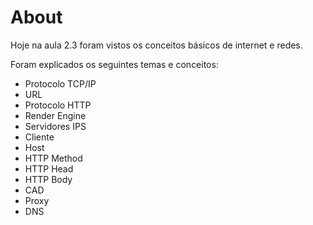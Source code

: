# About

Hoje na aula 2.3 foram vistos os conceitos básicos de internet e redes.

Foram explicados os seguintes temas e conceitos:

- Protocolo TCP/IP
- URL
- Protocolo HTTP
- Render Engine
- Servidores IPS
- Cliente
- Host
- HTTP Method
- HTTP Head
- HTTP Body
- CAD
- Proxy
- DNS
